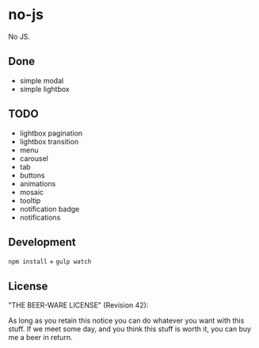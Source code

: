 no-js
=====

No JS.

## Done

* simple modal
* simple lightbox

## TODO

* lightbox pagination
* lightbox transition
* menu
* carousel
* tab
* buttons
* animations
* mosaic
* tooltip
* notification badge
* notifications

## Development

```npm install``` + ```gulp watch```

## License

"THE BEER-WARE LICENSE" (Revision 42):

As long as you retain this notice you can do whatever you want with this stuff. If we meet some day, and you think this stuff is worth it, you can buy me a beer in return.
